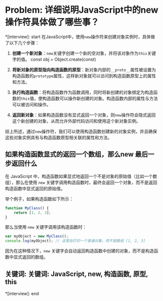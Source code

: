 # Problem: 详细说明JavaScript中的new操作符具体做了哪些事？

*[interview]: start
在JavaScript中，使用`new`操作符来创建对象实例时，具体做了以下几个步骤：

1. **创建一个新对象**：`new`关键字创建一个新的空对象，并将该对象作为`this`关键字的值。
const obj = Object.create(const)

2. **将新对象的原型指向构造函数的原型**：新对象内部的`__proto__`属性被设置为构造函数的`prototype`属性，这样新对象就可以访问到构造函数原型上的属性和方法。

3. **执行构造函数**：将构造函数作为函数调用，同时将新创建的对象绑定为构造函数的`this`值，使构造函数可以操作新创建的对象。构造函数内部的属性与方法可以被访问和操作。

4. **返回新对象**：如果构造函数没有显式返回一个对象，则`new`操作符会隐式返回这个新创建的对象，从而允许外部代码访问和使用这个新对象实例。

综上所述，通过`new`操作符，我们可以使用构造函数创建新的对象实例，并且确保这些对象实例具有与构造函数原型相关联的属性和方法。

## 如果构造函数显式的返回一个数组，那么new 最后一步返回什么
在 JavaScript 中，构造函数如果显式地返回一个不是对象的原始值（比如一个数组），那么在使用 `new` 关键字调用构造函数时，最终会返回一个对象，而不是返回构造函数中显式返回的原始值。

举个例子，如果构造函数如下所示：

```javascript
function MyClass() {
    return [1, 2, 3];
}
```

那么当使用 `new` 关键字调用该构造函数时：

```javascript
var myObject = new MyClass();
console.log(myObject); // 这里会打印一个普通对象，而不是数组 [1, 2, 3]
```

因为在这种情况下，`new` 关键字会自动返回构造函数中创建的对象，而不是构造函数中显式返回的数组。

## 关键词: 关键词: JavaScript, new, 构造函数, 原型, this
*[interview]: end
